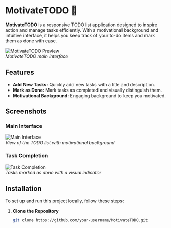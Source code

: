 # MotivateTODO 🚀

**MotivateTODO** is a responsive TODO list application designed to inspire action and manage tasks efficiently. With a motivational background and intuitive interface, it helps you keep track of your to-do items and mark them as done with ease.

![MotivateTODO Preview](https://via.placeholder.com/800x400?text=MotivateTODO+Preview)  
*MotivateTODO main interface*

## Features

- **Add New Tasks:** Quickly add new tasks with a title and description.
- **Mark as Done:** Mark tasks as completed and visually distinguish them.
- **Motivational Background:** Engaging background to keep you motivated.

## Screenshots

### Main Interface
![Main Interface](https://via.placeholder.com/800x400?text=MotivateTODO+Main+Interface)  
*View of the TODO list with motivational background*

### Task Completion
![Task Completion](https://via.placeholder.com/800x400?text=Task+Completion+View)  
*Tasks marked as done with a visual indicator*

## Installation

To set up and run this project locally, follow these steps:

1. **Clone the Repository**
   ```bash
   git clone https://github.com/your-username/MotivateTODO.git
